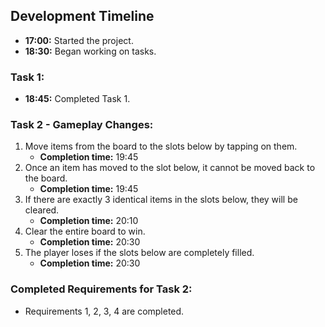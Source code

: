## Development Timeline
- **17:00:** Started the project.
- **18:30:** Began working on tasks.

### Task 1:
- **18:45:** Completed Task 1.

### Task 2 - Gameplay Changes:
1. Move items from the board to the slots below by tapping on them.  
   - **Completion time:** 19:45  
2. Once an item has moved to the slot below, it cannot be moved back to the board.  
   - **Completion time:** 19:45  
3. If there are exactly 3 identical items in the slots below, they will be cleared.  
   - **Completion time:** 20:10  
4. Clear the entire board to win.  
   - **Completion time:** 20:30  
5. The player loses if the slots below are completely filled.  
   - **Completion time:** 20:30  

### Completed Requirements for Task 2:
- Requirements 1, 2, 3, 4 are completed.
